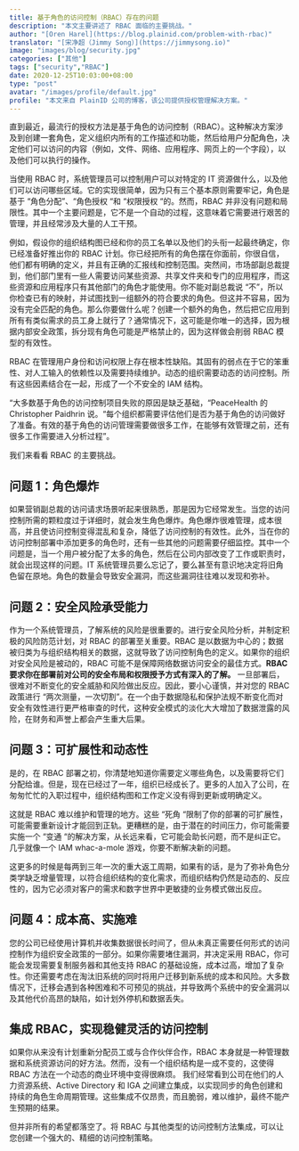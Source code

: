 ```yaml
---
title: 基于角色的访问控制（RBAC）存在的问题
description: "本文主要讲述了 RBAC 面临的主要挑战。"
author: "[Oren Harel](https://blog.plainid.com/problem-with-rbac)"
translator: "[宋净超（Jimmy Song）](https://jimmysong.io)"
image: "images/blog/security.jpg"
categories: ["其他"]
tags: ["security","RBAC"]
date: 2020-12-25T10:03:00+08:00
type: "post"
avatar: "/images/profile/default.jpg"
profile: "本文来自 PlainID 公司的博客，该公司提供授权管理解决方案。"
---
```


直到最近，最流行的授权方法是基于角色的访问控制（RBAC）。这种解决方案涉及到创建一套角色，定义组织内所有的工作描述和功能，然后给用户分配角色，决定他们可以访问的内容（例如，文件、网络、应用程序、网页上的一个字段），以及他们可以执行的操作。

当使用 RBAC 时，系统管理员可以控制用户可以对特定的 IT 资源做什么，以及他们可以访问哪些区域。它的实现很简单，因为只有三个基本原则需要牢记，角色是基于 “角色分配”、“角色授权 “和 “权限授权 “的。然而，RBAC 并非没有问题和局限性。其中一个主要问题是，它不是一个自动的过程，这意味着它需要进行艰苦的管理，并且经常涉及大量的人工干预。

例如，假设你的组织结构图已经和你的员工名单以及他们的头衔一起最终确定，你已经准备好推出你的 RBAC 计划。你已经把所有的角色摆在你面前，你很自信，他们都有明确的定义，并且有正确的汇报线和控制范围。突然间，市场部副总裁提到，他们部门里有一些人需要访问某些资源、共享文件夹和专门的应用程序，而这些资源和应用程序只有其他部门的角色才能使用。你不能对副总裁说 “不”，所以你检查已有的映射，并试图找到一组额外的符合要求的角色。但这并不容易，因为没有完全匹配的角色。那么你要做什么呢？创建一个额外的角色，然后把它应用到所有有类似需求的员工身上就行了？通常情况下，这可能是你唯一的选择，因为根据内部安全政策，拆分现有角色可能是严格禁止的，因为这样做会削弱 RBAC 模型的有效性。

RBAC 在管理用户身份和访问权限上存在根本性缺陷。其固有的弱点在于它的笨重性、对人工输入的依赖性以及需要持续维护。动态的组织需要动态的访问控制。所有这些因素结合在一起，形成了一个不安全的 IAM 结构。

“大多数基于角色的访问控制项目失败的原因是缺乏基础，“PeaceHealth 的 Christopher Paidhrin 说。“每个组织都需要评估他们是否为基于角色的访问做好了准备。有效的基于角色的访问管理需要做很多工作，在能够有效管理之前，还有很多工作需要进入分析过程”。

我们来看看 RBAC 的主要挑战。

## 问题 1：角色爆炸

如果营销副总裁的访问请求场景听起来很熟悉，那是因为它经常发生。当您的访问控制所需的颗粒度过于详细时，就会发生角色爆炸。角色爆炸很难管理，成本很高，并且使访问控制变得混乱和复杂，降低了访问控制的有效性。此外，当在你的访问控制部署中添加更多的角色时，还有一些其他的问题需要仔细监控。其中一个问题是，当一个用户被分配了太多的角色，然后在公司内部改变了工作或职责时，就会出现这样的问题。IT 系统管理员要么忘记了，要么甚至有意识地决定将旧角色留在原地。角色的数量会导致安全漏洞，而这些漏洞往往难以发现和弥补。

## 问题 2：安全风险承受能力

作为一个系统管理员，了解系统的风险是很重要的。进行安全风险分析，并制定积极的风险防范计划，对 RBAC 的部署至关重要。RBAC 是以数据为中心的；数据被归类为与组织结构相关的数据，这就导致了访问控制角色的定义。如果你的组织对安全风险是被动的，RBAC 可能不是保障网络数据访问安全的最佳方式。**RBAC 要求你在部署前对公司的安全布局和权限授予方式有深入的了解。** 一旦部署后，很难对不断变化的安全威胁和风险做出反应。因此，要小心谨慎，并对您的 RBAC 政策进行 “两次测量，一次切割”。在一个由于数据隐私和保护法规不断变化而对安全有效性进行更严格审查的时代，这种安全模式的淡化大大增加了数据泄露的风险，在财务和声誉上都会产生重大后果。

## 问题 3：可扩展性和动态性

是的，在 RBAC 部署之初，你清楚地知道你需要定义哪些角色，以及需要将它们分配给谁。但是，现在已经过了一年，组织已经成长了。更多的人加入了公司，在匆匆忙忙的入职过程中，组织结构图和工作定义没有得到更新或明确定义。

这就是 RBAC 难以维护和管理的地方。这些 “死角 “限制了你的部署的可扩展性，可能需要重新设计才能回到正轨。更糟糕的是，由于潜在的时间压力，你可能需要实施一个 “变通 “的解决方案，从长远来看，它可能会助长问题，而不是纠正它。几乎就像一个 IAM whac-a-mole 游戏，你要不断解决新的问题。

这更多的时候是每两到三年一次的重大返工周期，如果有的话，是为了弥补角色分类学缺乏增量管理，以符合组织结构的变化需求，而组织结构仍然是动态的、反应性的，因为它必须对客户的需求和数字世界中更敏捷的业务模式做出反应。

## 问题 4：成本高、实施难

您的公司已经使用计算机并收集数据很长时间了，但从未真正需要任何形式的访问控制作为组织安全政策的一部分。如果你需要堵住漏洞，并决定采用 RBAC，你可能会发现需要复制服务器和其他支持 RBAC 的基础设施，成本过高，增加了复杂性。你还需要考虑在淘汰旧系统的同时将用户迁移到新系统的成本和风险。大多数情况下，迁移会遇到各种困难和不可预见的挑战，并导致两个系统中的安全漏洞以及其他代价高昂的缺陷，如计划外停机和数据丢失。

## 集成 RBAC，实现稳健灵活的访问控制

如果你从来没有计划重新分配员工或与合作伙伴合作，RBAC 本身就是一种管理数据和系统资源访问的好方法。然而，没有一个组织结构是一成不变的，这使得 RBAC 方法在一个动态的商业环境中变得很麻烦。 我们经常看到公司在他们的人力资源系统、Active Directory 和 IGA 之间建立集成，以实现同步的角色创建和持续的角色生命周期管理。这些集成不仅昂贵，而且脆弱，难以维护，最终不能产生预期的结果。

但并非所有的希望都落空了。将 RBAC 与其他类型的访问控制方法集成，可以让您创建一个强大的、精细的访问控制策略。
